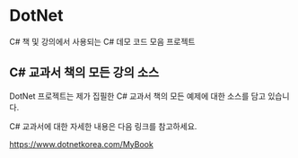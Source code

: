 # DotNet

C# 책 및 강의에서 사용되는 C# 데모 코드 모음 프로젝트


## C# 교과서 책의 모든 강의 소스

DotNet 프로젝트는 제가 집필한 C# 교과서 책의 모든 예제에 대한 소스를 담고 있습니다.

C# 교과서에 대한 자세한 내용은 다음 링크를 참고하세요.

https://www.dotnetkorea.com/MyBook

